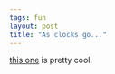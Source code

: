 ```yaml
---
tags: fun
layout: post
title: "As clocks go..."
---
```




<a href="http://yugop.com/ver3/stuff/03/fla.html">this one</a> is pretty cool.


